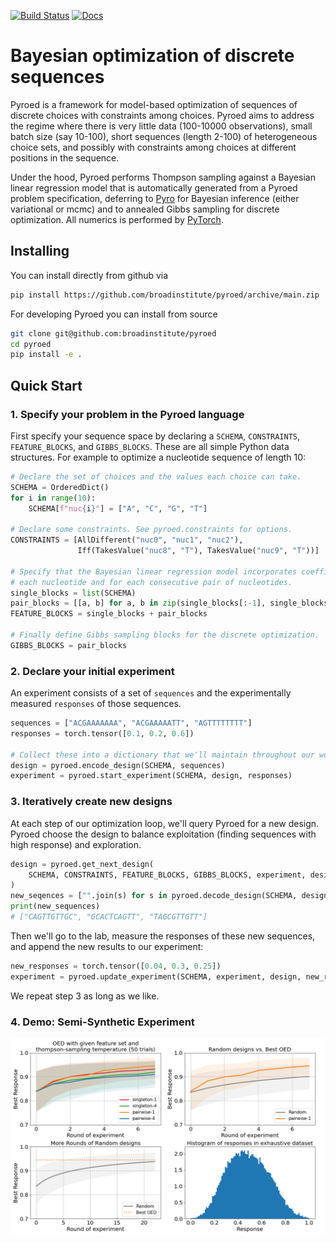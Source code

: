 [![Build Status](https://github.com/broadinstitute/pyroed/workflows/CI/badge.svg)](https://github.com/broadinstitute/pyroed/actions)
[![Docs](https://img.shields.io/badge/api-docs-blue)](https://broadinstitute.github.io/pyroed/)

# Bayesian optimization of discrete sequences

Pyroed is a framework for model-based optimization of sequences of discrete
choices with constraints among choices.
Pyroed aims to address the regime where there is very little data (100-10000
observations), small batch size (say 10-100), short sequences (length 2-100) of
heterogeneous choice sets, and possibly with constraints among choices at
different positions in the sequence.

Under the hood, Pyroed performs Thompson sampling against a Bayesian linear
regression model that is automatically generated from a Pyroed problem
specification, deferring to [Pyro](https://pyro.ai) for Bayesian inference
(either variational or mcmc) and to annealed Gibbs sampling for discrete
optimization.
All numerics is performed by [PyTorch](https://pytorch.org).

## Installing

You can install directly from github via
```sh
pip install https://github.com/broadinstitute/pyroed/archive/main.zip
```
For developing Pyroed you can install from source
```sh
git clone git@github.com:broadinstitute/pyroed
cd pyroed
pip install -e .
```

## Quick Start

### 1. Specify your problem in the Pyroed language

First specify your sequence space by declaring a `SCHEMA`, `CONSTRAINTS`, `FEATURE_BLOCKS`, and `GIBBS_BLOCKS`. These are all simple Python data structures.
For example to optimize a nucleotide sequence of length 10:
```python
# Declare the set of choices and the values each choice can take.
SCHEMA = OrderedDict()
for i in range(10):
    SCHEMA[f"nuc{i}"] = ["A", "C", "G", "T"]

# Declare some constraints. See pyroed.constraints for options.
CONSTRAINTS = [AllDifferent("nuc0", "nuc1", "nuc2"),
               Iff(TakesValue("nuc8", "T"), TakesValue("nuc9", "T"))]

# Specify that the Bayesian linear regression model incorporates coefficients for 
# each nucleotide and for each consecutive pair of nucleotides.
single_blocks = list(SCHEMA)
pair_blocks = [[a, b] for a, b in zip(single_blocks[:-1], single_blocks[1:])]
FEATURE_BLOCKS = single_blocks + pair_blocks

# Finally define Gibbs sampling blocks for the discrete optimization.
GIBBS_BLOCKS = pair_blocks
```

### 2. Declare your initial experiment

An experiment consists of a set of `sequences` and the experimentally measured
`responses` of those sequences.
```python
sequences = ["ACGAAAAAAA", "ACGAAAAATT", "AGTTTTTTTT"]
responses = torch.tensor([0.1, 0.2, 0.6])

# Collect these into a dictionary that we'll maintain throughout our workflow.
design = pyroed.encode_design(SCHEMA, sequences)
experiment = pyroed.start_experiment(SCHEMA, design, responses)
```

### 3. Iteratively create new designs

At each step of our optimization loop, we'll query Pyroed for a new design.
Pyroed choose the design to balance exploitation (finding sequences with high
response) and exploration.
```python
design = pyroed.get_next_design(
    SCHEMA, CONSTRAINTS, FEATURE_BLOCKS, GIBBS_BLOCKS, experiment, design_size=3
)
new_seqences = ["".join(s) for s in pyroed.decode_design(SCHEMA, design)]
print(new_sequences)
# ["CAGTTGTTGC", "GCACTCAGTT", "TAGCGTTGTT"]
```
Then we'll go to the lab, measure the responses of these new sequences, and
append the new results to our experiment:
```python
new_responses = torch.tensor([0.04, 0.3, 0.25])
experiment = pyroed.update_experiment(SCHEMA, experiment, design, new_responses)
```
We repeat step 3 as long as we like.


### 4. Demo: Semi-Synthetic Experiment 

![plot](./examples/oed_vs_rand.png)
